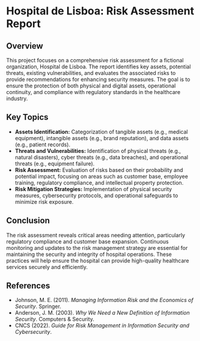 # Hospital de Lisboa: Risk Assessment Report

## Overview

This project focuses on a comprehensive risk assessment for a fictional organization, Hospital de Lisboa. The report identifies key assets, potential threats, existing vulnerabilities, and evaluates the associated risks to provide recommendations for enhancing security measures. The goal is to ensure the protection of both physical and digital assets, operational continuity, and compliance with regulatory standards in the healthcare industry.

## Key Topics

- **Assets Identification:** Categorization of tangible assets (e.g., medical equipment), intangible assets (e.g., brand reputation), and data assets (e.g., patient records).
- **Threats and Vulnerabilities:** Identification of physical threats (e.g., natural disasters), cyber threats (e.g., data breaches), and operational threats (e.g., equipment failure).
- **Risk Assessment:** Evaluation of risks based on their probability and potential impact, focusing on areas such as customer base, employee training, regulatory compliance, and intellectual property protection.
- **Risk Mitigation Strategies:** Implementation of physical security measures, cybersecurity protocols, and operational safeguards to minimize risk exposure.

## Conclusion

The risk assessment reveals critical areas needing attention, particularly regulatory compliance and customer base expansion. Continuous monitoring and updates to the risk management strategy are essential for maintaining the security and integrity of hospital operations. These practices will help ensure the hospital can provide high-quality healthcare services securely and efficiently.

## References

- Johnson, M. E. (2011). *Managing Information Risk and the Economics of Security*. Springer.
- Anderson, J. M. (2003). *Why We Need a New Definition of Information Security*. Computers & Security.
- CNCS (2022). *Guide for Risk Management in Information Security and Cybersecurity*.

